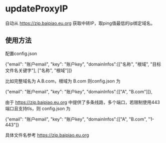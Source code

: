 # updateProxyIP

自动从 https://zip.baipiao.eu.org 获取中转IP，取ping值最低的ip绑定域名。

## 使用方法

配置config.json

{"email": "账户email", "key": "账户key", "domainInfos":[["名称", "根域", "目标文件名关键字"], ["名称", "根域"]]}

比如完整域名为 A.B.com，根域为 B.com 则config.json 为 

{"email": "账户email", "key": "账户key", "domainInfos":[["A", "B.com"]]},

由于 https://zip.baipiao.eu.org 中提供了多条线路，多个端口，若限制使用443端口且支持tls，则 config.json 为 

{"email": "账户email", "key": "账户key", "domainInfos":[["A", "B.com", "1-443"]}

具体文件名参考 https://zip.baipiao.eu.org
